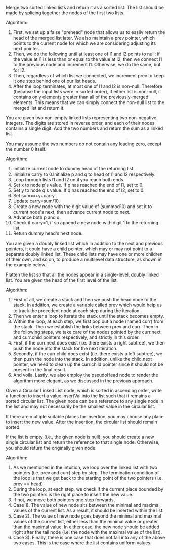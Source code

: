 Merge two sorted linked lists and return it as a sorted list. The list should be made by splicing together the nodes of the first two lists.

Algorithm:
1. First, we set up a false "prehead" node that allows us to easily return the head of the merged list later. We also maintain a prev pointer, which points to the current node for which we are considering adjusting its next pointer.
2. Then, we do the following until at least one of l1 and l2 points to null: if the value at l1 is less than or equal to the value at l2, then we connect l1 to the previous node and increment l1. Otherwise, we do the same, but for l2.
3. Then, regardless of which list we connected, we increment prev to keep it one step behind one of our list heads.
4. After the loop terminates, at most one of l1 and l2 is non-null. Therefore (because the input lists were in sorted order), if either list is non-null, it contains only elements greater than all of the previously-merged elements. This means that we can simply connect the non-null list to the merged list and return it.

You are given two non-empty linked lists representing two non-negative integers. The digits are stored in reverse order, and each of their nodes contains a single digit. Add the two numbers and return the sum as a linked list.

You may assume the two numbers do not contain any leading zero, except the number 0 itself.

Algorithm:
1. Initialize current node to dummy head of the returning list.
2. Initialize carry to 0.Initialize p and q to head of l1 and l2 respectively.
3. Loop through lists l1 and l2 until you reach both ends.
4. Set x to node p's value. If p has reached the end of l1, set to 0.
5. Set y to node q's value. If q has reached the end of l2, set to 0.
6. Set sum=x+y+carry.
7. Update carry=sum/10.
8. Create a new node with the digit value of (summod10) and set it to current node's next, then advance current node to next.
9. Advance both p and q.
10. Check if carry=1, if so append a new node with digit 1 to the returning list.
11. Return dummy head's next node.

You are given a doubly linked list which in addition to the next and previous pointers, it could have a child pointer, which may or may not point to a separate doubly linked list. These child lists may have one or more children of their own, and so on, to produce a multilevel data structure, as shown in the example below.

Flatten the list so that all the nodes appear in a single-level, doubly linked list. You are given the head of the first level of the list.

Algorithm:
1. First of all, we create a stack and then we push the head node to the stack. In addition, we create a variable called prev which would help us to track the precedent node at each step during the iteration.
2. Then we enter a loop to iterate the stack until the stack becomes empty.
3. Within the loop, at each step, we first pop out a node (named curr) from the stack. Then we establish the links between prev and curr. Then in the following steps, we take care of the nodes pointed by the curr.next and curr.child pointers respectively, and strictly in this order.
4. First, if the curr.next does exist (i.e. there exists a right subtree), we then push the node into the stack for the next iteration.
5. Secondly, if the curr.child does exist (i.e. there exists a left subtree), we then push the node into the stack. In addition, unlike the child.next pointer, we need to clean up the curr.child pointer since it should not be present in the final result.
6. And voila. Lastly, we also employ the pseudoHead node to render the algorithm more elegant, as we discussed in the previous approach.

Given a Circular Linked List node, which is sorted in ascending order, write a function to insert a value insertVal into the list such that it remains a sorted circular list. The given node can be a reference to any single node in the list and may not necessarily be the smallest value in the circular list.

If there are multiple suitable places for insertion, you may choose any place to insert the new value. After the insertion, the circular list should remain sorted.

If the list is empty (i.e., the given node is null), you should create a new single circular list and return the reference to that single node. Otherwise, you should return the originally given node.

Algorithm:
1. As we mentioned in the intuition, we loop over the linked list with two pointers (i.e. prev and curr) step by step. The termination condition of the loop is that we get back to the starting point of the two pointers (i.e. prev == head)
2. During the loop, at each step, we check if the current place bounded by the two pointers is the right place to insert the new value.
3. If not, we move both pointers one step forwards.
4. Case 1). The value of new node sits between the minimal and maximal values of the current list. As a result, it should be inserted within the list.
5. Case 2). The value of new node goes beyond the minimal and maximal values of the current list, either less than the minimal value or greater than the maximal value. In either case, the new node should be added right after the tail node (i.e. the node with the maximal value of the list).
6. Case 3). Finally, there is one case that does not fall into any of the above two cases. This is the case where the list contains uniform values.
